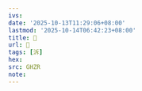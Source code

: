 ```yaml
---
ivs:
date: '2025-10-13T11:29:06+08:00'
lastmod: '2025-10-14T06:42:23+08:00'
title: 󰠆
url: 󰠆
tags: [泝]
hex: 
src: GHZR
note:
---
```

